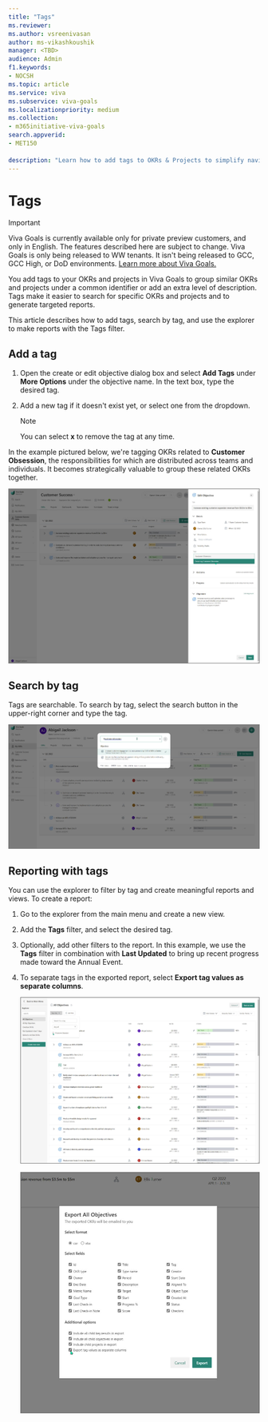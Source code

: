 ```yaml
---
title: "Tags"
ms.reviewer: 
ms.author: vsreenivasan
author: ms-vikashkoushik
manager: <TBD>
audience: Admin
f1.keywords:
- NOCSH
ms.topic: article
ms.service: viva
ms.subservice: viva-goals
ms.localizationpriority: medium
ms.collection:  
- m365initiative-viva-goals
search.appverid:
- MET150

description: "Learn how to add tags to OKRs & Projects to simplify navigation and reporting."
---
```


# Tags

> [!IMPORTANT]
> Viva Goals is currently available only for private preview customers, and only in English. The features described here are subject to change. Viva Goals is only being released to WW tenants. It isn't being released to GCC, GCC High, or DoD environments. [Learn more about Viva Goals.](https://go.microsoft.com/fwlink/?linkid=2189933)

You  add tags to your OKRs and projects in Viva Goals to group similar OKRs and projects under a common identifier or add an extra level of description. Tags make it easier to search for specific OKRs and projects and to generate targeted reports.
    
This article describes how to add tags, search by tag, and use the explorer to make reports with the Tags filter.

## Add a tag

1. Open the create or edit objective dialog box and select **Add Tags** under **More Options** under the objective name. In the text box, type the desired tag.

2. Add a new tag if it doesn't exist yet, or select one from the dropdown.

   > [!NOTE]
   > You can select **x** to remove the tag at any time.

In the example pictured below, we're tagging OKRs related to **Customer Obsession**, the responsibilities for which are distributed across teams and individuals. It becomes strategically valuable to group these related OKRs together.

![Screenshot shows where you add tags.](../media/goals/4/45/a.jpg)

## Search by tag

Tags are searchable. To search by tag, select the search button in the upper-right corner and type the tag.

![Screenshot shows where you search by tag.](../media/goals/4/45/b.jpg)

## Reporting with tags

You can use the explorer to filter by tag and create meaningful reports and views. To create a report:

1. Go to the explorer from the main menu and create a new view.

2. Add the **Tags** filter, and select the desired tag.

3. Optionally, add other filters to the report. In this example, we use the **Tags** filter in combination with **Last Updated** to bring up recent progress made toward the Annual Event.

4. To separate tags in the exported report, select **Export tag values as separate columns**.

   ![Screenshot shows the export report page.](../media/goals/4/45/c.jpg)

   ![Screenshot shows the export all objectives window](../media/goals/4/45/d.jpg)
